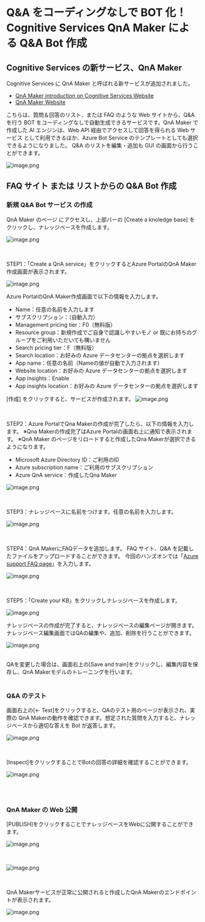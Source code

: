 # Q&A をコーディングなしで BOT 化！ Cognitive Services QnA Maker による Q&A Bot 作成



## Cognitive Services の新サービス、QnA Maker
Cognitive Services に QnA Maker と呼ばれる新サービスが追加されました。

- [QnA Maker introduction on Cognitive Services Website](https://azure.microsoft.com/ja-jp/services/cognitive-services/qna-maker/)
- [QnA Maker Website](https://www.qnamaker.ai/)

こちらは、質問＆回答のリスト、または FAQ のような Web サイトから、Q&A を行う BOT をコーディングなしで自動生成できるサービスです。QnA Maker で作成した AI エンジンは、Web API 経由でアクセスして回答を得られる Web サービス として利用できるほか、Azure Bot Service のテンプレートとしても選択できるようになりました。
Q&A のリストを編集・追加も GUI の画面から行うことができます。

![image.png](images/lnowledgebase2.png)



## FAQ サイト または リストからの Q&A Bot 作成
### 新規 Q&A Bot サービス の作成
QnA Maker のページ  にアクセスし、上部バーの [Create a knoledge base] をクリックし、ナレッジベースを作成します。

![image.png](images/lnowledgebaseheader.png)


<br>

STEP1：「Create a QnA service」をクリックするとAzure PortalのQnA Maker作成画面が表示されます。

![image.png](images/step1.png)


Azure PortalのQnA Maker作成画面で以下の情報を入力します。
- Name：任意の名前を入力します
- サブスクリプション：（自動入力）
- Management pricing tier：F0（無料版）
- Resource group：新規作成でご自身で認識しやすいモノ or 既にお持ちのグループをご利用いただいても構いません
- Search pricing tier：F（無料版）
- Search location：お好みの Azure データセンターの拠点を選択します
- App name：任意の名前（Nameの値が自動で入力されます）
- Website location：お好みの Azure データセンターの拠点を選択します
- App insights：Enable
- App insights location：お好みの Azure データセンターの拠点を選択します

[作成] をクリックすると、サービスが作成されます。
![image.png](images/createqnamaker.png)

<br>

STEP2：Azure PortalでQna Makerの作成が完了したら、以下の情報を入力します。
※Qna Makerの作成完了はAzure Portalの画面右上に通知で表示されます。
※QnA Maker のページをリロードすると作成したQna Makerが選択できるようになります。

- Microsoft Azure Directory ID：ご利用のID
- Azure subscription name：ご利用のサブスクリプション
- Azure QnA service：作成したQna Maker

![image.png](images/step2.png)

<br>

STEP3：ナレッジベースに名前をつけます。任意の名前を入力します。

![image.png](images/step3.png)

<br>

STEP4：QnA MakerにFAQデータを追加します。
FAQ サイト、Q&A を記載したファイルをアップロードすることができます。
今回のハンズオンでは「[Azure support FAQ page](https://azure.microsoft.com/ja-jp/support/faq/)」を入力します。

![image.png](images/step4.png)

<br>

STEP5：「Create your KB」をクリックしナレッジベースを作成します。

![image.png](images/step5.PNG)


ナレッジベースの作成が完了すると、ナレッジベースの編集ページが開きます。
ナレッジベース編集画面ではQAの編集や、追加、削除を行うことができます。

![image.png](images/myknowledgebase.png)

<br>
QAを変更した場合は、画面右上の[Save and train]をクリックし、編集内容を保存し、QnA Makerモデルのトレーニングを行います。

<br>
<br>

### Q&A のテスト
画面右上の[← Test]をクリックすると、QAのテスト用のページが表示され、実際の QnA Makerの動作を確認できます。想定された質問を入力すると、ナレッジベースから適切な答えを Bot が返答します。


![image.png](images/tests.png)

<br>

[Inspect]をクリックすることでBotの回答の詳細を確認することができます。

![image.png](images/test-detail.png)

<br>
<br>

### QnA Maker の Web 公開
[PUBLISH]をクリックすることでナレッジベースをWebに公開することができます。


![image.png](images/publish1.png)

<br>

![image.png](images/publish.png)


<br>

QnA Makerサービスが正常に公開されると作成したQnA Makerのエンドポイントが表示されます。

![image.png](images/complete.png)



